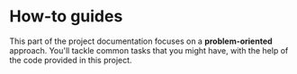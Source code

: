 # How-to guides

This part of the project documentation focuses on a
**problem-oriented** approach. You'll tackle common
tasks that you might have, with the help of the code
provided in this project.